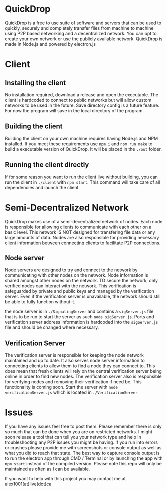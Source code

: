 # QuickDrop

QuickDrop is a free to use suite of software and servers that can be used to quickly, securely and completely transfer files from machine to machine using P2P based networking and a decentralized network. You can opt to create your own network or use the publicly available network. QuickDrop is made in Node.js and powered by electron.js


# Client

## Installing the client

No installation required, download a release and open the executable. The client is hardcoded to connect to public networks but will allow custom networks to be used in the future. Save directory config is a future feature. For now the program will save in the local directory of the program.

## Building the client

Building the client on your own machine requires having Node.js and NPM installed. If you meet these requirements use `npm i` and `npm run make` to build a executable version of QuickDrop. It will be placed in the `./out` folder.

## Running the client directly

If for some reason you want to run the client live without building, you can run the client in `./client` with `npm start`. This command will take care of all dependencies and launch the client.

# Semi-Decentralized Network

QuickDrop makes use of a semi-decentralized network of nodes. Each node is responsible for allowing clients to communicate with each other on a basic level. This network IS NOT designed for transfering file data or any large amounts of data. Nodes are also responsible for providing necessary client information between connecting clients to facilitate P2P connections.

## Node server

Node servers are designed to try and connect to the network by communicating with other nodes on the network. Node information is shared amongst other nodes on the network. TO secure the network, only verified nodes can interact with the network. This verification is safeguarded by private and public keys and managed by the verification server. Even if the verification server is unavailable, the network should still be able to fully function without it.

the node server is in `./SignalingServer` and contains a `sigServer.js` file that is to be run to start the server as such `node sigServer.js`.  Ports and verification server address information is hardcoded into the `sigServer.js` file and should be changed where necessary.

## Verification Server

The verification server is responsible for keeping the node network maintained and up to date. It also serves node server information to connecting clients to allow them to find a node they can connect to. This does mean that fresh clients will rely on the central verification server being online in order to find new nodes. The verification server also is responsible for verifying nodes and removing their verification if need be. This functionality is coming soon.
Start the server with `node verificationServer.js` which is located in `./VerificationServer`

# Issues
If you have any issues feel free to post them. Please remember there is only so much that can be done when you are on restricted networks. I might soon release a tool that can tell you your network type and help in troubleshooting any P2P issues you might be having. If you run into errors or crashes please provide me with screenshots or console output as well as what you did to reach that state. The best way to capture console output is to run the electron app through CMD / Terminal or by launching the app with `npm start` instead of the compiled version. Please note this repo will only be maintained as often as I can be available.

If you want to help with this project you may contact me at alex1001(at)live(dot)ca
